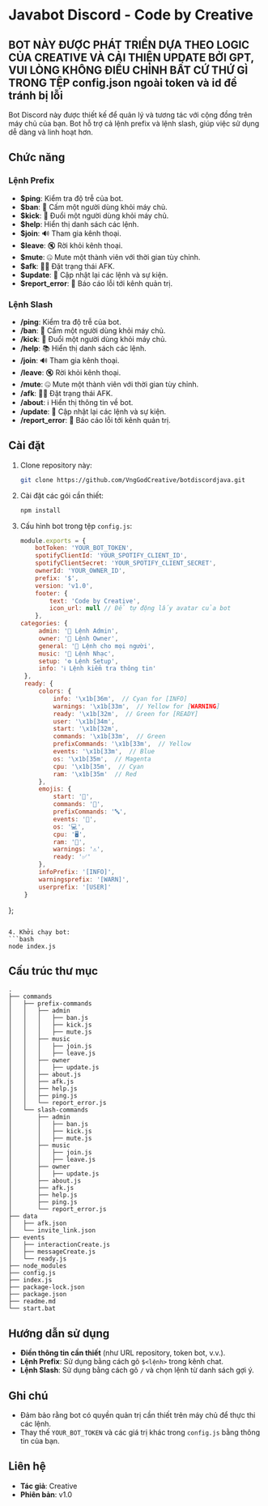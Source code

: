 # Javabot Discord - Code by Creative

## BOT NÀY ĐƯỢC PHÁT TRIỂN DỰA THEO LOGIC CỦA CREATIVE VÀ CẢI THIỆN UPDATE BỞI GPT, VUI LÒNG KHÔNG ĐIỀU CHỈNH BẤT CỨ THỨ GÌ TRONG TỆP config.json ngoài token và id để tránh bị lỗi

Bot Discord này được thiết kế để quản lý và tương tác với cộng đồng trên máy chủ của bạn. Bot hỗ trợ cả lệnh prefix và lệnh slash, giúp việc sử dụng dễ dàng và linh hoạt hơn.

## Chức năng

### Lệnh Prefix

- **$ping**: Kiểm tra độ trễ của bot.
- **$ban**: 🚫 Cấm một người dùng khỏi máy chủ.
- **$kick**: 👢 Đuổi một người dùng khỏi máy chủ.
- **$help**: Hiển thị danh sách các lệnh.
- **$join**: 🔊 Tham gia kênh thoại.
- **$leave**: 🔇 Rời khỏi kênh thoại.
- **$mute**: 🤐 Mute một thành viên với thời gian tùy chỉnh.
- **$afk**: 🚶‍♂️ Đặt trạng thái AFK.
- **$update**: 🔄 Cập nhật lại các lệnh và sự kiện.
- **$report_error**: 🐞 Báo cáo lỗi tới kênh quản trị.

### Lệnh Slash

- **/ping**: Kiểm tra độ trễ của bot.
- **/ban**: 🚫 Cấm một người dùng khỏi máy chủ.
- **/kick**: 👢 Đuổi một người dùng khỏi máy chủ.
- **/help**: 📚 Hiển thị danh sách các lệnh.
- **/join**: 🔊 Tham gia kênh thoại.
- **/leave**: 🔇 Rời khỏi kênh thoại.
- **/mute**: 🤐 Mute một thành viên với thời gian tùy chỉnh.
- **/afk**: 🚶‍♂️ Đặt trạng thái AFK.
- **/about**: ℹ️ Hiển thị thông tin về bot.
- **/update**: 🔄 Cập nhật lại các lệnh và sự kiện.
- **/report_error**: 🐞 Báo cáo lỗi tới kênh quản trị.

## Cài đặt

1. Clone repository này:
   ```bash
   git clone https://github.com/VngGodCreative/botdiscordjava.git
   ```

2. Cài đặt các gói cần thiết:
   ```bash
   npm install
   ```

3. Cấu hình bot trong tệp `config.js`:
   ```javascript
   module.exports = {
       botToken: 'YOUR_BOT_TOKEN',
       spotifyClientId: 'YOUR_SPOTIFY_CLIENT_ID',
       spotifyClientSecret: 'YOUR_SPOTIFY_CLIENT_SECRET',
       ownerId: 'YOUR_OWNER_ID',
       prefix: '$',
       version: 'v1.0',
       footer: {
           text: 'Code by Creative',
           icon_url: null // Để tự động lấy avatar của bot
       },
   categories: {
        admin: '🔧 Lệnh Admin',
        owner: '👑 Lệnh Owner',
        general: '👥 Lệnh cho mọi người',
        music: '🎵 Lệnh Nhạc',
        setup: '⚙️ Lệnh Setup',
        info: 'ℹ️ Lệnh kiểm tra thông tin'
    },
    ready: {
        colors: {
            info: '\x1b[36m',  // Cyan for [INFO]
            warnings: '\x1b[33m',  // Yellow for [WARNING]
            ready: '\x1b[32m',  // Green for [READY]
            user: '\x1b[34m',
            start: '\x1b[32m',
            commands: '\x1b[33m',  // Green
            prefixCommands: '\x1b[33m',  // Yellow
            events: '\x1b[33m',  // Blue
            os: '\x1b[35m',  // Magenta
            cpu: '\x1b[35m',  // Cyan
            ram: '\x1b[35m'  // Red
        },
        emojis: {
            start: '🚀',
            commands: '📜',
            prefixCommands: '🔤',
            events: '🔔',
            os: '💻',
            cpu: '🖥️',
            ram: '💾',
            warnings: '⚠️',
            ready: '✅'
        },
        infoPrefix: '[INFO]',
        warningsprefix: '[WARN]',
        userprefix: '[USER]'
    }
  };
   ```

4. Khởi chạy bot:
   ```bash
   node index.js
   ```

## Cấu trúc thư mục

```project
.
├── commands
│   ├── prefix-commands
│   │   ├── admin
│   │   │   ├── ban.js
│   │   │   ├── kick.js
│   │   │   ├── mute.js
│   │   ├── music
│   │   │   ├── join.js
│   │   │   ├── leave.js
│   │   ├── owner
│   │   │   ├── update.js
│   │   ├── about.js
│   │   ├── afk.js
│   │   ├── help.js
│   │   ├── ping.js
│   │   └── report_error.js
│   └── slash-commands
│       ├── admin
│       │   ├── ban.js
│       │   ├── kick.js
│       │   ├── mute.js
│       ├── music
│       │   ├── join.js
│       │   ├── leave.js
│       ├── owner
│       │   ├── update.js
│       ├── about.js
│       ├── afk.js
│       ├── help.js
│       ├── ping.js
│       └── report_error.js
├── data
│   ├── afk.json
│   └── invite_link.json
├── events
│   ├── interactionCreate.js
│   ├── messageCreate.js
│   └── ready.js
├── node_modules
├── config.js
├── index.js
├── package-lock.json
├── package.json
├── readme.md
└── start.bat
```

## Hướng dẫn sử dụng
- **Điền thông tin cần thiết** (như URL repository, token bot, v.v.).
- **Lệnh Prefix**: Sử dụng bằng cách gõ `$<lệnh>` trong kênh chat.
- **Lệnh Slash**: Sử dụng bằng cách gõ `/` và chọn lệnh từ danh sách gợi ý.

## Ghi chú

- Đảm bảo rằng bot có quyền quản trị cần thiết trên máy chủ để thực thi các lệnh.
- Thay thế `YOUR_BOT_TOKEN` và các giá trị khác trong `config.js` bằng thông tin của bạn.

## Liên hệ

- **Tác giả**: Creative
- **Phiên bản**: v1.0
